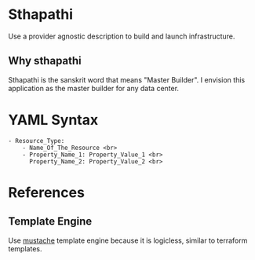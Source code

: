 # Sthapathi
Use a provider agnostic description to build and launch infrastructure.
## Why sthapathi
Sthapathi is the sanskrit word that means "Master Builder". I envision this application as the master builder for any 
data center.

# YAML Syntax
    - Resource_Type: 
        - Name_Of_The_Resource <br>
        - Property_Name_1: Property_Value_1 <br>
          Property_Name_2: Property_Value_2 <br>

# References
## Template Engine
Use [mustache](http://mustache.github.io/mustache.5.html) template engine because it is logicless, similar to terraform 
templates.
